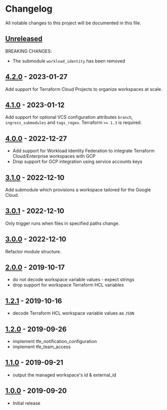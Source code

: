 # Changelog

All notable changes to this project will be documented in this file.

## [Unreleased]

BREAKING CHANGES:
* The submodule `workload_identity` has been removed

## [4.2.0] - 2023-01-27

Add support for Terraform Cloud Projects to organize workspaces at scale.

## [4.1.0] - 2023-01-12

Add support for optional VCS configuration attributes `branch`, `ingress_submodules` and `tags_regex`.
Terraform `>= 1.3` is required.

## [4.0.0] - 2022-12-27

- Add support for Workload Identity Federation to integrate Terraform Cloud/Enterprise workspaces with GCP
- Drop support for GCP integration using service accounts keys

## [3.1.0] - 2022-12-10

Add submodule which provisions a workspace tailored for the Google Cloud.

## [3.0.1] - 2022-12-10

Only trigger runs when files in specified paths change.

## [3.0.0] - 2022-12-10

Refactor module structure.

## [2.0.0] - 2019-10-17

- do not decode workspace variable values - expect strings
- drop support for workspace Terraform HCL variables

## [1.2.1] - 2019-10-16

- decode Terraform HCL workspace variable values as `JSON`

## [1.2.0] - 2019-09-26

- implement tfe_notification_configuration
- implement tfe_team_access

## [1.1.0] - 2019-09-21

- output the managed workspace's id & external_id

## [1.0.0] - 2019-09-20

- Initial release

[Unreleased]: https://github.com/nephosolutions/terraform-google-gcp-project/compare/v4.2.0...HEAD
[4.2.0]: https://github.com/nephosolutions/terraform-google-gcp-project/releases/tag/v4.2.0
[4.1.0]: https://github.com/nephosolutions/terraform-google-gcp-project/releases/tag/v4.1.0
[4.0.0]: https://github.com/nephosolutions/terraform-google-gcp-project/releases/tag/v4.0.0
[3.1.0]: https://github.com/nephosolutions/terraform-google-gcp-project/releases/tag/v3.1.0
[3.0.1]: https://github.com/nephosolutions/terraform-google-gcp-project/releases/tag/v3.0.1
[3.0.0]: https://github.com/nephosolutions/terraform-google-gcp-project/releases/tag/v3.0.0
[2.0.0]: https://github.com/nephosolutions/terraform-google-gcp-project/releases/tag/v2.0.0
[1.2.1]: https://github.com/nephosolutions/terraform-google-gcp-project/releases/tag/v1.2.1
[1.2.0]: https://github.com/nephosolutions/terraform-google-gcp-project/releases/tag/v1.2.0
[1.1.0]: https://github.com/nephosolutions/terraform-google-gcp-project/releases/tag/v1.1.0
[1.0.0]: https://github.com/nephosolutions/terraform-google-gcp-project/releases/tag/v1.0.0
